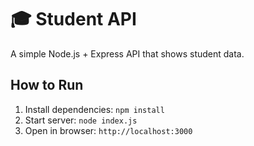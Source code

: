 # 🎓 Student API

A simple Node.js + Express API that shows student data.

## How to Run
1. Install dependencies: `npm install`
2. Start server: `node index.js`
3. Open in browser: `http://localhost:3000`
